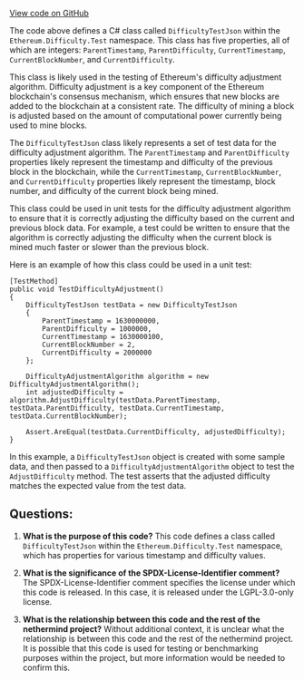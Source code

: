 [View code on GitHub](https://github.com/nethermindeth/nethermind/Ethereum.Difficulty.Test/DifficultyTestJson.cs)

The code above defines a C# class called `DifficultyTestJson` within the `Ethereum.Difficulty.Test` namespace. This class has five properties, all of which are integers: `ParentTimestamp`, `ParentDifficulty`, `CurrentTimestamp`, `CurrentBlockNumber`, and `CurrentDifficulty`. 

This class is likely used in the testing of Ethereum's difficulty adjustment algorithm. Difficulty adjustment is a key component of the Ethereum blockchain's consensus mechanism, which ensures that new blocks are added to the blockchain at a consistent rate. The difficulty of mining a block is adjusted based on the amount of computational power currently being used to mine blocks. 

The `DifficultyTestJson` class likely represents a set of test data for the difficulty adjustment algorithm. The `ParentTimestamp` and `ParentDifficulty` properties likely represent the timestamp and difficulty of the previous block in the blockchain, while the `CurrentTimestamp`, `CurrentBlockNumber`, and `CurrentDifficulty` properties likely represent the timestamp, block number, and difficulty of the current block being mined. 

This class could be used in unit tests for the difficulty adjustment algorithm to ensure that it is correctly adjusting the difficulty based on the current and previous block data. For example, a test could be written to ensure that the algorithm is correctly adjusting the difficulty when the current block is mined much faster or slower than the previous block. 

Here is an example of how this class could be used in a unit test:

```
[TestMethod]
public void TestDifficultyAdjustment()
{
    DifficultyTestJson testData = new DifficultyTestJson
    {
        ParentTimestamp = 1630000000,
        ParentDifficulty = 1000000,
        CurrentTimestamp = 1630000100,
        CurrentBlockNumber = 2,
        CurrentDifficulty = 2000000
    };

    DifficultyAdjustmentAlgorithm algorithm = new DifficultyAdjustmentAlgorithm();
    int adjustedDifficulty = algorithm.AdjustDifficulty(testData.ParentTimestamp, testData.ParentDifficulty, testData.CurrentTimestamp, testData.CurrentBlockNumber);

    Assert.AreEqual(testData.CurrentDifficulty, adjustedDifficulty);
}
```

In this example, a `DifficultyTestJson` object is created with some sample data, and then passed to a `DifficultyAdjustmentAlgorithm` object to test the `AdjustDifficulty` method. The test asserts that the adjusted difficulty matches the expected value from the test data.
## Questions: 
 1. **What is the purpose of this code?** 
This code defines a class called `DifficultyTestJson` within the `Ethereum.Difficulty.Test` namespace, which has properties for various timestamp and difficulty values.

2. **What is the significance of the SPDX-License-Identifier comment?** 
The SPDX-License-Identifier comment specifies the license under which this code is released. In this case, it is released under the LGPL-3.0-only license.

3. **What is the relationship between this code and the rest of the nethermind project?** 
Without additional context, it is unclear what the relationship is between this code and the rest of the nethermind project. It is possible that this code is used for testing or benchmarking purposes within the project, but more information would be needed to confirm this.